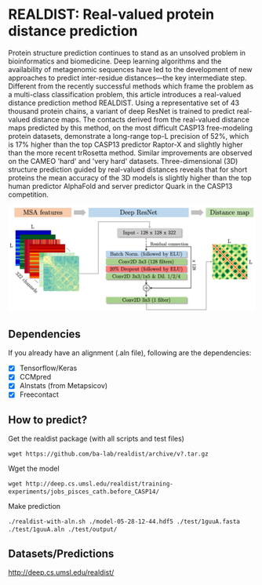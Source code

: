# REALDIST: Real-valued protein distance prediction

Protein structure prediction continues to stand as an unsolved problem in bioinformatics and biomedicine. Deep learning algorithms and the availability of metagenomic sequences have led to the development of new approaches to predict inter-residue distances&mdash;the key intermediate step. Different from the recently successful methods which frame the problem as a multi-class classification problem, this article introduces a real-valued distance prediction method REALDIST. Using a representative set of 43 thousand protein chains, a variant of deep ResNet is trained to predict real-valued distance maps. The contacts derived from the real-valued distance maps predicted by this method, on the most difficult CASP13 free-modeling protein datasets, demonstrate a long-range top-L precision of 52%, which is 17% higher than the top CASP13 predictor Raptor-X and slightly higher than the more recent trRosetta method. Similar improvements are observed on the CAMEO 'hard' and 'very hard' datasets. Three-dimensional (3D) structure prediction guided by real-valued distances reveals that for short proteins the mean accuracy of the 3D models is slightly higher than the top human predictor AlphaFold and server predictor Quark in the CASP13 competition.

![](figure6_blockdiagram.png)

## Dependencies
If you already have an alignment (.aln file), following are the dependencies: 
- [x] Tensorflow/Keras
- [x] CCMpred
- [x] Alnstats (from Metapsicov)
- [x] Freecontact

## How to predict?

Get the realdist package (with all scripts and test files)
```
wget https://github.com/ba-lab/realdist/archive/v?.tar.gz
```
Wget the model
```
wget http://deep.cs.umsl.edu/realdist/training-experiments/jobs_pisces_cath.before_CASP14/
```
Make prediction
```
./realdist-with-aln.sh ./model-05-28-12-44.hdf5 ./test/1guuA.fasta ./test/1guuA.aln ./test/output/
```

## Datasets/Predictions
http://deep.cs.umsl.edu/realdist/
